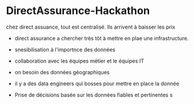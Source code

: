 # DirectAssurance-Hackathon


chez direct assuance, tout est centralisé. Ils arrivent à baisser les prix 


- direct assurance a chercher très tôt à mettre en plae une infrastructure. 
- snesibilisation à l'importnce des données 
- collaboration avec les équipes métier et le équipes IT 
- on besoin des données géographiques 
- il y a des data engineers qui bosses pour mettre en place la donnée

- Prise de décisions basée sur les données fiables et pertinentes 
s